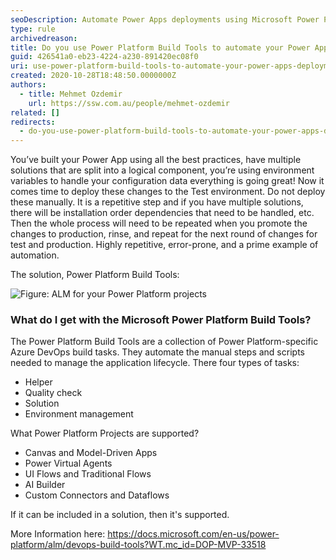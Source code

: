 ```yaml
---
seoDescription: Automate Power Apps deployments using Microsoft Power Platform Build Tools to streamline your application lifecycle and reduce manual errors.
type: rule
archivedreason:
title: Do you use Power Platform Build Tools to automate your Power Apps deployments?
guid: 426541a0-eb23-4224-a230-891420ec08f0
uri: use-power-platform-build-tools-to-automate-your-power-apps-deployments
created: 2020-10-28T18:48:50.0000000Z
authors:
  - title: Mehmet Ozdemir
    url: https://ssw.com.au/people/mehmet-ozdemir
related: []
redirects:
  - do-you-use-power-platform-build-tools-to-automate-your-power-apps-deployments
---
```


You’ve built your Power App using all the best practices, have multiple solutions that are split into a logical component, you’re using environment variables to handle your configuration data everything is going great! Now it comes time to deploy these changes to the Test environment. Do not deploy these manually. It is a repetitive step and if you have multiple solutions, there will be installation order dependencies that need to be handled, etc. Then the whole process will need to be repeated when you promote the changes to production, rinse, and repeat for the next round of changes for test and production. Highly repetitive, error-prone, and a prime example of automation.

<!--endintro-->

The solution, Power Platform Build Tools:

![Figure: ALM for your Power Platform projects](almpowered.png)

### What do I get with the Microsoft Power Platform Build Tools?

The Power Platform Build Tools are a collection of Power Platform-specific Azure DevOps build tasks. They automate the manual steps and scripts needed to manage the application lifecycle. There four types of tasks:

- Helper
- Quality check
- Solution
- Environment management

What Power Platform Projects are supported?

- Canvas and Model-Driven Apps
- Power Virtual Agents
- UI Flows and Traditional Flows
- AI Builder
- Custom Connectors and Dataflows

If it can be included in a solution, then it's supported.

More Information here: https://docs.microsoft.com/en-us/power-platform/alm/devops-build-tools?WT.mc_id=DOP-MVP-33518

